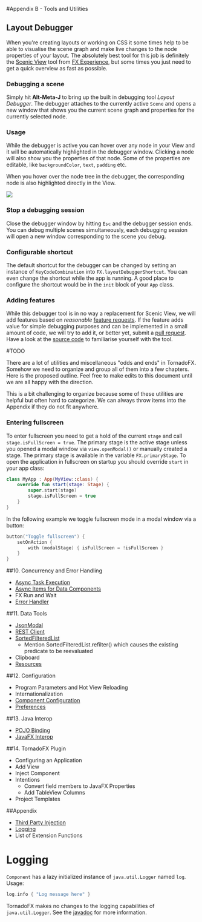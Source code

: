 #Appendix  B - Tools and Utilities

## Layout Debugger

When you're creating layouts or working on CSS it some times help to be able to visualise the scene graph and make live changes to the node properties of your layout. The absolutely best tool for this job is definitely the [Scenic View](http://fxexperience.com/scenic-view/) tool from [FX Experience](http://fxexperience.com/), but some times you just need to get a quick overview as fast as possible.

### Debugging a scene

Simply hit **Alt-Meta-J** to bring up the built in debugging tool *Layout Debugger*. The debugger attaches to the currently active `Scene` and opens a new window that shows you the current scene graph and properties for the currently selected node.

### Usage

While the debugger is active you can hover over any node in your View and it will be automatically highlighted in the debugger window. Clicking a node will also show you the properties of that node. Some of the properties are editable, like `backgroundColor`, `text`, `padding` etc.

When you hover over the node tree in the debugger, the corresponding node is also highlighted directly in the View.

![](http://i.imgur.com/kKH8ydl.gif)

### Stop a debugging session

Close the debugger window by hitting `Esc` and the debugger session ends. You can debug multiple scenes simultaneously, each debugging session will open a new window corresponding to the scene you debug.

### Configurable shortcut

The default shortcut for the debugger can be changed by setting an instance of `KeyCodeCombination` into `FX.layoutDebuggerShortcut`. You can even change the shortcut while the app is running. A good place to configure the shortcut would be in the `init` block of your `App` class.

### Adding features

While this debugger tool is in no way a replacement for Scenic View, we will add features based on *reasonable* [feature requests](https://github.com/edvin/tornadofx/issues). If the feature adds value for simple debugging purposes and can be implemented in a small amount of code, we will try to add it, or better yet, submit a [pull request](https://github.com/edvin/tornadofx/pulls). Have a look at the [source code](https://github.com/edvin/tornadofx/blob/master/src/main/java/tornadofx/LayoutDebugger.kt) to familiarise yourself with the tool.



#TODO

There are a lot of utilities and miscellaneous "odds and ends" in TornadoFX. Somehow we need to organize and group all of them into a few chapters. Here is the proposed outline. Feel free to make edits to this document until we are all happy with the direction.

This is a bit challenging to organize because some of these utilities are helpful but often hard to categorize. We can always throw items into the Appendix if they do not fit anywhere.

### Entering fullscreen

To enter fullscreen you need to get a hold of the current `stage` and call `stage.isFullScreen = true`. The primary stage is the active stage unless you opened a modal window via `view.openModal()` or manually created a stage. The primary stage is available in the variable `FX.primaryStage`. To open the application in fullscreen on startup you should override `start` in your app class:

```kotlin
class MyApp : App(MyView::class) {
    override fun start(stage: Stage) {
        super.start(stage)
        stage.isFullScreen = true
    }
}
```

In the following example we toggle fullscreen mode in a modal window via a button:
 
```kotlin
button("Toggle fullscreen") {
    setOnAction {
        with (modalStage) { isFullScreen = !isFullScreen }
    }
}
```

##10. Concurrency and Error Handling
- [Async Task Execution](https://github.com/edvin/tornadofx/wiki/Async-Task-Execution#async-task-execution)
- [Async Items for Data Components](https://github.com/edvin/tornadofx/wiki/Async-Task-Execution#async-items-for-data-driven-components)
- FX Run and Wait
- [Error Handler](https://github.com/edvin/tornadofx/wiki/Error-Handler#error-handler)

##11. Data Tools
- [JsonModal](https://github.com/edvin/tornadofx/wiki/JsonModel)
- [REST Client](https://github.com/edvin/tornadofx/wiki/REST-Client)
- [SortedFilteredList](https://github.com/edvin/tornadofx/wiki/Utilities#sortedfilteredlist)
    - Mention SortedFilteredList.refilter() which causes the existing predicate to be reevaluated
- Clipboard
- [Resources](https://github.com/edvin/tornadofx/wiki/Resources)


##12. Configuration
- Program Parameters and Hot View Reloading
- Internationalization
- [Component Configuration](https://github.com/edvin/tornadofx/wiki/Config)
- [Preferences](https://github.com/edvin/tornadofx/pull/107)

##13. Java Interop
- [POJO Binding](https://github.com/edvin/tornadofx/wiki/Utilities#pojo-binding)
- [JavaFX Interop](https://github.com/edvin/tornadofx/wiki/Integrate-with-existing-JavaFX-Applications)

##14. TornadoFX Plugin
- Configuring an Application
- Add View
- Inject Component
- Intentions
  - Convert field members to JavaFX Properties
  - Add TableView Columns
- Project Templates

##Appendix 
- [Third Party Injection](https://github.com/edvin/tornadofx/wiki/Dependency-Injection#third-party-injection-frameworks)
- [Logging](https://github.com/edvin/tornadofx/wiki/Logging)
- List of Extension Functions 

# Logging

`Component` has a lazy initialized instance of `java.util.Logger` named `log`. Usage:

```kotlin
log.info { "Log message here" }
```

TornadoFX makes no changes to the logging capabilities of `java.util.Logger`. See the [javadoc](https://docs.oracle.com/javase/8/docs/api/java/util/logging/Logger.html) for more information.
